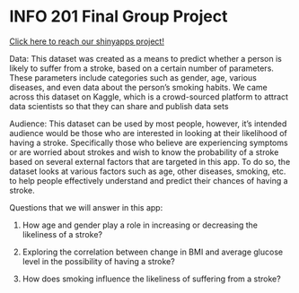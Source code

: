 # INFO 201 Final Group Project 

[Click here to reach our shinyapps project!](https://ashade2-1942000.shinyapps.io/Final_Project_Stroke/)

Data: This dataset was created as a means to predict whether a person is likely to suffer from a stroke, based on a certain number of parameters. These parameters include categories such as gender, age, various diseases, and even data about the person’s smoking habits.
We came across this dataset on Kaggle, which is a crowd-sourced platform to attract data scientists so that they can share and publish data sets

Audience: This dataset can be used by most people, however, it’s intended audience would be those who are interested in looking at their likelihood of having a stroke. Specifically those who believe are experiencing symptoms or are worried about strokes and wish to know the probability of a stroke based on several external factors that are targeted in this app. To do so, the dataset looks at various factors such as age, other diseases, smoking, etc. to help people effectively understand and predict their chances of having a stroke.

Questions that we will answer in this app:

1. How age and gender play a role in increasing or decreasing the likeliness of a stroke?

2. Exploring the correlation between change in BMI and average glucose level in the possibility of having a stroke?

3. How does smoking influence the likeliness of suffering from a stroke?